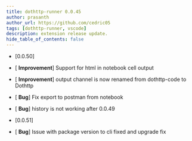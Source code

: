 ```yaml
---
title: dothttp-runner 0.0.45
author: prasanth
author_url: https://github.com/cedric05
tags: [dothttp-runner, vscode]
description: extension release update.
hide_table_of_contents: false
---
```


- [0.0.50]
- [ **Improvement**] Support for html in notebook cell output
- [ **Improvement**] output channel is now renamed from dothttp-code to Dothttp
- [ **Bug**] Fix export to postman from notebook
- [ **Bug**] history is not working after 0.0.49


- [0.0.51]
- [ **Bug**] Issue with package version to cli fixed and upgrade fix